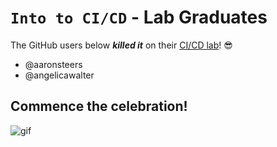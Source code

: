 # `Into to CI/CD` - Lab Graduates

The GitHub users below ***killed it*** on their [CI/CD lab](intro.md)! 😎

[//]: # (Add your username below, in alphabetical order to prevent conflicts and duplication.)

- @aaronsteers
- @angelicawalter

## Commence the celebration!

[//]: # (Psst - feel free to add more art or GIFs here if you are so inclined!)

![gif](resources/congrats01.gif)
